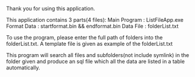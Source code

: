 Thank you for using this application.

This application contains 3 parts(4 files):
Main Program : ListFileApp.exe
Format Data : startformat.bin && endformat.bin
Data File : folderList.txt

To use the program, please enter the full path of folders into the folderList.txt.
A template file is given as example of the folderList.txt

This program will search all files and subfolders(not include symlink) in the folder given and produce an sql file which
all the data are listed in a table automatically.
